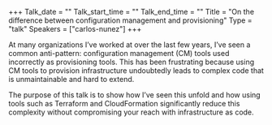 +++
Talk_date = ""
Talk_start_time = ""
Talk_end_time = ""
Title = "On the difference between configuration management and provisioning"
Type = "talk"
Speakers = ["carlos-nunez"]
+++

At many organizations I’ve worked at over the last few years, I’ve seen a common anti-pattern: configuration management (CM) tools used incorrectly as provisioning tools. This has been frustrating because using CM tools to provision infrastructure undoubtedly leads to complex code that is unmaintainable and hard to extend.

The purpose of this talk is to show how I’ve seen this unfold and how using tools such as Terraform and CloudFormation significantly reduce this complexity without compromising your reach with infrastructure as code.
